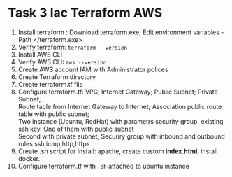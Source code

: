# Task 3 Iac Terraform AWS
1. Install terraform : Download terraform.exe; Edit environment variables -Path </terraform.exe>
2. Verify terraform: ```terraform --version```
3. Install AWS CLI
4. Verify AWS CLI: ```aws --version```
5. Create AWS account IAM with Administrator polices
6. Create Terraform directory 
7. Create terraform.tf file
8. Configure terraform.tf: VPC; Internet Gateway; Public Subnet; Private Subnet; <br /> 
Route table from Internet Gateway to Internet; Association public route table with public subnet; <br /> 
Two instance (Ubuntu, RedHat) with parametrs security group, existing ssh key. One of them with public subnet  <br /> 
Second with private subnet; Securiry group with inbound and outbound rules ssh,icmp,http,https
9. Create .sh script for install: apache, create custom **index.html**, install docker.
10. Configure terraform.tf with ```.sh``` attached to ubuntu instance
